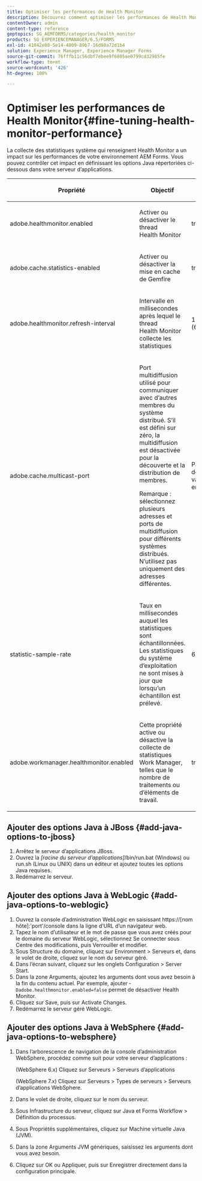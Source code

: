 ```yaml
---
title: Optimiser les performances de Health Monitor
description: Découvrez comment optimiser les performances de Health Monitor. Contrôlez les statistiques système qui affectent les performances de l’environnement de formulaires à l’aide de l’option de paramétrage JAVA.
contentOwner: admin
content-type: reference
geptopics: SG_AEMFORMS/categories/health_monitor
products: SG_EXPERIENCEMANAGER/6.5/FORMS
exl-id: 41042e08-5e14-4809-89b7-16d98a72d1b4
solution: Experience Manager, Experience Manager Forms
source-git-commit: 76fffb11c56dbf7ebee9f6805ae0799cd32985fe
workflow-type: tm+mt
source-wordcount: '426'
ht-degree: 100%

---
```


# Optimiser les performances de Health Monitor{#fine-tuning-health-monitor-performance}

La collecte des statistiques système qui renseignent Health Monitor a un impact sur les performances de votre environnement AEM Forms. Vous pouvez contrôler cet impact en définissant les options Java répertoriées ci-dessous dans votre serveur d’applications.

<table>
 <thead>
  <tr>
   <th><p>Propriété</p></th>
   <th><p>Objectif</p></th>
   <th><p>Valeur par défaut</p></th>
  </tr>
 </thead>
 <tbody>
  <tr>
   <td><p>adobe.healthmonitor.enabled</p></td>
   <td><p>Activer ou désactiver le thread Health Monitor</p></td>
   <td><p>true</p></td>
  </tr>
  <tr>
   <td><p>adobe.cache.statistics-enabled</p></td>
   <td><p>Activer ou désactiver la mise en cache de Gemfire</p></td>
   <td><p>true</p></td>
  </tr>
  <tr>
   <td><p>adobe.healthmonitor.refresh-interval</p></td>
   <td><p>Intervalle en millisecondes après lequel le thread Health Monitor collecte les statistiques</p></td>
   <td><p>10 minutes (600 000 millisecondes)</p></td>
  </tr>
  <tr>
   <td><p>adobe.cache.multicast-port</p></td>
   <td><p>Port multidiffusion utilisé pour communiquer avec d’autres membres du système distribué. S’il est défini sur zéro, la multidiffusion est désactivée pour la découverte et la distribution de membres. </p><p>Remarque : sélectionnez plusieurs adresses et ports de multidiffusion pour différents systèmes distribués. N’utilisez pas uniquement des adresses différentes.</p></td>
   <td><p>Pas de valeur par défaut. Les valeurs valides sont comprises entre 0 et 65 535.</p></td>
  </tr>
  <tr>
   <td><p>statistic-sample-rate</p></td>
   <td><p>Taux en millisecondes auquel les statistiques sont échantillonnées. Les statistiques du système d’exploitation ne sont mises à jour que lorsqu’un échantillon est prélevé.</p></td>
   <td><p>600 000</p></td>
  </tr>
  <tr>
   <td><p>adobe.workmanager.healthmonitor.enabled</p></td>
   <td><p>Cette propriété active ou désactive la collecte de statistiques Work Manager, telles que le nombre de traitements ou d’éléments de travail.</p></td>
   <td><p>true</p></td>
  </tr>
 </tbody>
</table>

## Ajouter des options Java à JBoss {#add-java-options-to-jboss}

1. Arrêtez le serveur d’applications JBoss.
1. Ouvrez la *[racine du serveur d’applications]*/bin/run.bat (Windows) ou run.sh (Linux ou UNIX) dans un éditeur et ajoutez toutes les options Java requises.
1. Redémarrez le serveur.

## Ajouter des options Java à WebLogic {#add-java-options-to-weblogic}

1. Ouvrez la console d’administration WebLogic en saisissant https://[nom hôte]:&#39;port&#39;/console dans la ligne d’URL d’un navigateur web.
1. Tapez le nom d’utilisateur et le mot de passe que vous avez créés pour le domaine du serveur WebLogic, sélectionnez Se connecter sous Centre des modifications, puis Verrouiller et modifier.
1. Sous Structure du domaine, cliquez sur Environment > Serveurs et, dans le volet de droite, cliquez sur le nom du serveur géré.
1. Dans l’écran suivant, cliquez sur les onglets Configuration > Server Start.
1. Dans la zone Arguments, ajoutez les arguments dont vous avez besoin à la fin du contenu actuel. Par exemple, ajouter ‑ `Dadobe.healthmonitor.enabled=false` permet de désactiver Health Monitor.
1. Cliquez sur Save, puis sur Activate Changes.
1. Redémarrez le serveur géré WebLogic.

## Ajouter des options Java à WebSphere {#add-java-options-to-websphere}

1. Dans l’arborescence de navigation de la console d’administration WebSphere, procédez comme suit pour votre serveur d’applications :

   (WebSphere 6.x) Cliquez sur Serveurs > Serveurs d’applications

   (WebSphere 7.x) Cliquez sur Serveurs > Types de serveurs > Serveurs d’applications WebSphere.

1. Dans le volet de droite, cliquez sur le nom du serveur.
1. Sous Infrastructure du serveur, cliquez sur Java et Forms Workflow > Définition du processus.
1. Sous Propriétés supplémentaires, cliquez sur Machine virtuelle Java (JVM).
1. Dans la zone Arguments JVM génériques, saisissez les arguments dont vous avez besoin.
1. Cliquez sur OK ou Appliquer, puis sur Enregistrer directement dans la configuration principale.
